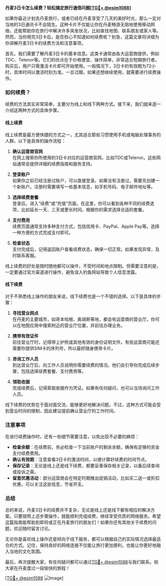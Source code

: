**丹麦3日卡怎么续费？轻松搞定旅行通信问题[[TG💪+ @esim1088](https://t.me/s/esim1088)]**

如果你最近计划去丹麦旅行，或者已经在丹麦享受了几天的美好时光，那么一定对当地的3日通讯卡不会陌生。这种卡片不仅能让你在丹麦畅游无阻地使用移动网络，还能帮助你在旅行中解决许多突发状况，比如查找地图、联系朋友或家人等。然而，当你用完3日卡后，是否担心不知道如何续费呢？别急，这篇文章将详细为你讲解丹麦3日卡的续费方法和注意事项。

首先，我们需要了解丹麦3日卡的基本信息。这类卡通常由各大运营商提供，例如TDC、Telenor等。它们的优点在于价格便宜、操作简单，非常适合短期旅行者。购买后，用户只需激活卡片即可开始使用。一般情况下，3日卡的有效期为72小时，具体时间以激活时刻为准。一旦过期，如果还想继续使用，就需要进行续费操作。

### 如何续费？

续费的方法其实非常简单，主要分为线上和线下两种方式。接下来，我们就来逐一介绍这两种方式的具体步骤。

#### 线上续费

线上续费是最方便快捷的方式之一，尤其适合那些习惯使用手机或电脑处理事务的人群。以下是具体的操作流程：

1. **确认运营商官网**  
   在网上搜索你所使用的3日卡对应的运营商官网，比如TDC或Telenor。这些网站通常会提供详细的续费指南和服务支持。

2. **登录账户**  
   如果你之前已经注册过账户，可以直接登录。如果没有注册过，需要先创建一个新账户。注册时需要填写一些基本信息，如手机号码、电子邮件地址等。

3. **选择续费套餐**  
   登录后，进入“续费”或“充值”页面。在这里，你可以看到各种不同的续费选项，比如延长一天、三天或更长时间。根据你的需求选择合适的套餐。

4. **支付费用**  
   续费页面通常支持多种支付方式，包括信用卡、PayPal、Apple Pay等。选择一种方便的方式完成支付即可。

5. **检查状态**  
   支付完成后，记得返回账户查看续费状态，确保一切正常。如果发现异常，及时联系客服。

线上续费的好处是随时随地都可以操作，不受时间和地点限制。但需要注意的是，一定要通过官方渠道进行操作，避免误入钓鱼网站导致个人信息泄露。

#### 线下续费

对于不熟悉线上操作的朋友来说，线下续费也是一个不错的选择。以下是具体的步骤：

1. **寻找营业网点**  
   在丹麦的主要城市，如哥本哈根、奥胡斯等地，都会有运营商的营业厅。你可以在地图应用中搜索附近的营业厅位置，并前往办理业务。

2. **携带有效证件**  
   前往营业厅时，记得带上护照或其他有效的身份证明文件。有些运营商可能还需要你提供SIM卡的序列号，所以最好随身携带卡片。

3. **咨询工作人员**  
   到达营业厅后，向工作人员说明你需要续费的情况。他们会引导你完成后续步骤，包括选择续费套餐、支付费用等。

4. **领取收据**  
   完成续费后，记得索取收据作为凭证。如果有任何疑问，也可以当场询问工作人员。

线下续费的优势在于面对面交流，能够更好地解决问题。不过，这种方式可能会受到营业时间的限制，因此建议提前确认营业厅的工作时间。

### 注意事项

在进行续费操作时，还有一些细节需要注意，以免出现不必要的麻烦：

- **检查余额**：在续费前，务必检查一下当前账户的剩余余额，确保有足够的资金支付续费费用。
- **确认有效期**：注意查看3日卡的激活时间，以便计算好续费的时间节点。
- **保存记录**：无论是线上还是线下续费，都要妥善保存相关记录，以备后续查询或投诉之需。
- **留意优惠活动**：部分运营商会在特定时期推出促销活动，比如买二送一或折扣优惠，可以关注这些信息，节省开支。

### 总结

总的来说，丹麦3日卡的续费并不复杂，无论是线上还是线下都有相应的解决方案。只要按照上述步骤操作，就能顺利完成续费，继续享受优质的网络服务。希望这篇指南能帮助到即将或正在丹麦旅行的朋友们！如果你还有其他关于续费的问题，欢迎随时留言讨论。

无论你是喜欢线上操作还是倾向于线下服务，都可以根据自己的实际情况选择最适合的方式。记住，保持良好的网络连接不仅能让旅行更加便利，也能让你更好地融入当地的文化氛围。

最后，再次提醒大家，有任何疑问都可以通过[TG💪+ @esim1088](https://t.me/s/esim1088)与我们联系。祝大家在丹麦度过一段愉快的旅程！

[[TG💪+ @esim1088](https://t.me/s/esim1088) ![Image](https://i.postimg.cc/4NQfJmqS/Snipaste-2025-05-13-00-14-12.png)]